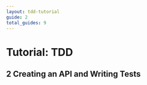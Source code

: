 ```yaml
---
layout: tdd-tutorial
guide: 2
total_guides: 9
---
```

# Tutorial: TDD

## 2 Creating an API and Writing Tests
